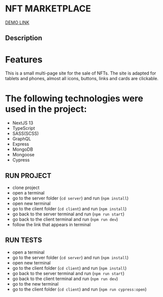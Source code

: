 # NFT MARKETPLACE

[DEMO LINK](https://nft-marketplace-client-five.vercel.app/)

## Description 

# Features
This is a small multi-page site for the sale of NFTs. The site is adapted for tablets and phones, almost all icons, buttons, links and cards are clickable.

# The following technologies were used in the project:
- NextJS 13
- TypeScript
- SASS(SCSS)
- GraphQL
- Express
- MongoDB
- Mongoose
- Cypress

## RUN PROJECT
- clone project
- open a terminal
- go to the server folder (`cd server`) and run (`npm install`)
- open new terminal
- go to the client folder (`cd client`) and run (`npm install`)
- go back to the server terminal and run (`npm run start`)
- go back to the client terminal and run (`npm run dev`)
- follow the link that appears in terminal

## RUN TESTS
- open a terminal
- go to the server folder (`cd server`) and run (`npm install`)
- open new terminal
- go to the client folder (`cd client`) and run (`npm install`)
- go back to the server terminal and run (`npm run start`)
- go back to the client terminal and run (`npm run dev`)
- go to the new terminal
- go to the client folder (`cd client`) and run (`npm run cypress:open`)
